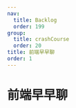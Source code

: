 ```yaml
---
nav:
  title: Backlog
  order: 199
group:
  title: crashCourse
  order: 20
title: 前端早早聊
order: 1
---
```


# 前端早早聊

